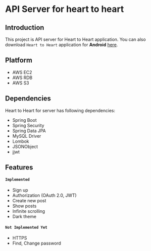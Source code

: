 # API Server for heart to heart

## Introduction
This project is API server for Heart to Heart application. You can also download `Heart to Heart` application for **Android** [here](https://github.com/yologger/heart_to_heart_android).


## Platform
* AWS EC2
* AWS RDB
* AWS S3

## Dependencies
Heart to Heart for server has following dependencies:
* Spring Boot
* Spring Security
* Spring Data JPA
* MySQL Driver
* Lombok
* JSONObject
* jjwt

## Features
#### `Implemented`
* Sign up
* Authorization (OAuth 2.0, JWT)
* Create new post
* Show posts
* Infinite scrolling
* Dark theme

#### `Not Implemented Yet`
* HTTPS
* Find, Change password